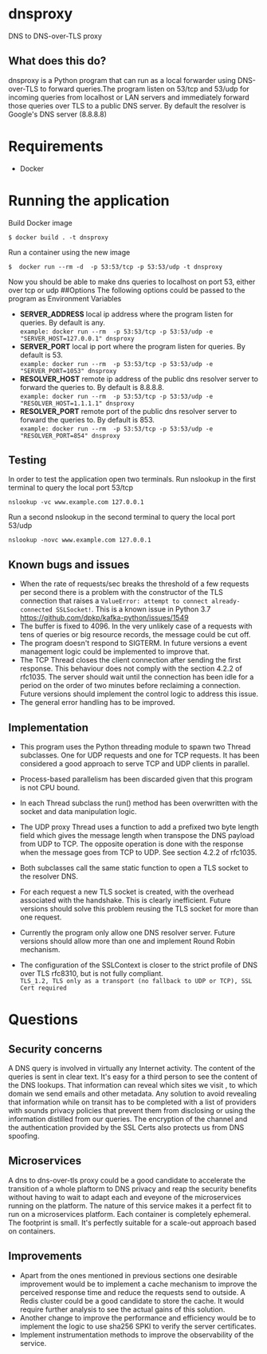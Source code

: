 # dnsproxy
DNS to DNS-over-TLS proxy
## What does this do?
dnsproxy is a Python program that can run as a local forwarder using DNS-over-TLS to forward queries.The program listen on 53/tcp and 53/udp for incoming queries from localhost or LAN servers and 
immediately forward those queries over TLS to a public DNS server. 
By default the resolver  is Google's DNS server (8.8.8.8)

# Requirements
- Docker
# Running the application
Build Docker image
```
$ docker build . -t dnsproxy
```
Run a container using the new image
```
$  docker run --rm -d  -p 53:53/tcp -p 53:53/udp -t dnsproxy
```
Now you should be able to make dns queries to localhost on port 53, either over tcp or udp
##Options
 The following options could be passed to the program as Environment Variables
+ **SERVER_ADDRESS** local ip address where the program listen for queries. By default is any.  
`example: docker run --rm  -p 53:53/tcp -p 53:53/udp -e "SERVER_HOST=127.0.0.1" dnsproxy`
+ **SERVER_PORT** local ip port where the program listen for queries. By default is 53.  
`example: docker run --rm  -p 53:53/tcp -p 53:53/udp -e "SERVER_PORT=1053" dnsproxy`
+ **RESOLVER_HOST** remote ip address of the public dns resolver server to forward the queries to. By default is 8.8.8.8.  
`example: docker run --rm  -p 53:53/tcp -p 53:53/udp -e "RESOLVER_HOST=1.1.1.1" dnsproxy`
+ **RESOLVER_PORT** remote port of the public dns resolver server to forward the queries to. By default is 853.  
`example: docker run --rm  -p 53:53/tcp -p 53:53/udp -e "RESOLVER_PORT=854" dnsproxy`

## Testing
In order to test the application open two terminals.
Run nslookup in the first terminal to query the local port 53/tcp
````
nslookup -vc www.example.com 127.0.0.1
````
Run a second nslookup in the second terminal to query the local port 53/udp
````
nslookup -novc www.example.com 127.0.0.1
````
## Known bugs and issues
+ When the rate of requests/sec breaks the threshold of a few requests per second 
there is a problem with the constructor of the TLS connection that raises a `ValueError: attempt to connect already-connected SSLSocket!`. 
This is a known issue in Python 3.7 https://github.com/dpkp/kafka-python/issues/1549
+ The buffer is fixed to 4096.  In the very unlikely case of a requests with tens of queries or big resource records, 
the message could be cut off.
+ The program doesn't respond to SIGTERM. In future versions a event management logic could be implemented to improve that.
+ The TCP Thread closes the client connection after sending the first response. This behaviour does not comply with the section 4.2.2 of rfc1035.
The server should wait until the connection has been idle for a period on the order of two minutes before reclaiming a 
connection. Future versions should implement the control logic to address this issue.
+ The general error handling has to be improved.
## Implementation
- This program uses the Python threading module to spawn two Thread  subclasses. One for UDP requests and one for TCP requests.
It has been considered a good approach to serve TCP and UDP clients in parallel.  

- Process-based parallelism has been discarded given that this program is not CPU bound.
- In each Thread subclass the run() method has been overwritten with the socket and data manipulation logic.
- The UDP proxy Thread uses a function to add a prefixed two byte length field which gives the message length 
when transpose the DNS payload from UDP to TCP. The opposite operation is done with the response when the message goes 
from TCP to UDP. See  section 4.2.2 of rfc1035.
- Both subclasses call the same static function to open a TLS socket to the resolver DNS.  
- For each request a new TLS socket is created, with the overhead associated with the handshake. 
This is clearly inefficient. 
Future versions should solve this problem reusing the TLS socket for more than one request.
- Currently the program only allow one DNS resolver server. Future versions should allow more than one and implement Round Robin mechanism.
- The configuration of the SSLContext is closer to the strict profile of DNS over TLS rfc8310, but is not fully compliant.  
 `TLS_1.2, TLS only as a transport (no fallback to UDP or TCP), SSL Cert required `  
 # Questions
 ## Security concerns
 A DNS query is involved in virtually any Internet activity.
 The content of the queries is sent in clear text. It's easy for a third person to 
 see the content of  the DNS lookups. That information can reveal which sites we visit , to which domain we send 
 emails and other metadata. Any solution to avoid revealing that information while on transit 
 has to be completed with a list of providers with sounds privacy policies that prevent them from 
 disclosing or using the information distilled from our queries. The encryption of the channel and the 
 authentication provided by the SSL Certs also protects us from DNS spoofing.
 ## Microservices
 A dns to dns-over-tls proxy could be a good candidate to accelerate the transition of a whole plaftorm 
 to DNS privacy and reap the security benefits without having to wait to adapt each and eveyone of the microservices
 running on the platform. 
 The nature of this service makes it a perfect fit to run on a microservices platform. Each container is completely ephemeral.
 The footprint is small. It's perfectly suitable for a scale-out approach based on containers.
 ## Improvements
 - Apart from the ones mentioned in previous sections one desirable improvement would be to 
 implement a cache mechanism to improve the perceived response time and reduce the requests send to outside. 
 A Redis cluster could be a good candidate to store the cache. It would require further analysis to see the 
 actual gains of this solution.
 - Another change to improve the performance and efficiency  would be to implement the logic 
 to use sha256 SPKI to verify the server certificates.
 - Implement instrumentation methods to improve the observability of the service.  
